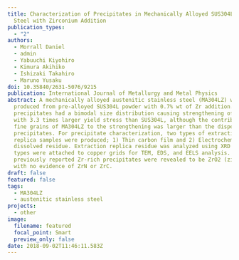 ```yaml
---
title: Characterization of Precipitates in Mechanically Alloyed SUS304L Type
  Steel with Zirconium Addition
publication_types:
  - "2"
authors:
  - Morrall Daniel
  - admin
  - Yabuuchi Kiyohiro
  - Kimura Akihiko
  - Ishizaki Takahiro
  - Maruno Yusaku
doi: 10.35840/2631-5076/9215
publication: International Journal of Metallurgy and Metal Physics
abstract: A mechanically alloyed austenitic stainless steel (MA304LZ) was
  produced from pre-alloyed SUS304L powder with 0.7% wt of Zr addition. The
  precipitates had a bimodal size distribution causing strengthening of MA304LZ
  with 3.3 times larger yield stress than SUS304L, although the contribution of
  fine grains of MA304LZ to the strengthening was larger than the dispersion of
  precipitates. For precipitate characterization, two types of extraction
  replica samples were produced; 1) Thin carbon film and 2) Electrochemically
  dissolved residue. Extraction replica residue was analyzed using XRD and both
  types were attached to copper grids for TEM, EDS, and EELS analysis. The
  previously reported Zr-rich precipitates were revealed to be ZrO2 (zirconia)
  with no evidence of ZrN or ZrC.
draft: false
featured: false
tags:
  - MA304LZ
  - austenitic stainless steel
projects:
  - other
image:
  filename: featured
  focal_point: Smart
  preview_only: false
date: 2018-09-02T11:46:11.583Z
---
```

